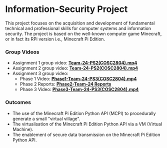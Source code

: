 # Information-Security Project

This project focuses on the acquisition and development of fundamental technical and professional skills for computer systems and information security. The project is based on the well-known computer game Minecraft, or in fact its RPi version i.e., Minecraft Pi Edition.

### Group Videos

 - Assignment 1 group video: [**Team-24-PS2(COSC2804).mp4**](https://1drv.ms/v/s!Agb0Wkm0Y_YorhgXsn1JQszgrHpM)
 - Assignment 2 group video: [**Team-24-PS2(COSC2804).mp4**](https://rmiteduaumy.sharepoint.com/:v:/g/personal/s3895606_student_rmit_edu_au/EaGpl7FRVAdItnU5zbx8G2gB9mFdmWC0U7m5xxOK9-STKQ?e=mmHE7X)
 - Assignment 3 group video: 
    - Phase 1 Video: [**Phase1-Team-24-PS3(COSC2804).mp4**](https://rmiteduau-my.sharepoint.com/:v:/g/personal/s3895606_student_rmit_edu_au/EaNztGW0fytDhpjgI9nhY80B7sr5WXcsLJYP5KKSOfeKyg?e=DvOm9H)
    - Phase 2 Reports: [**Phase2-Team-24 Reports**](https://github.com/Md-Usman1512/cyber-security/tree/main/Assignment-3-team-24-ps2-cosc2804/Phase2)
    - Phase 3 Video: [**Phase3-Team-24-PS3(COSC2804).mp4**](https://rmiteduau-my.sharepoint.com/:v:/g/personal/s3899679_student_rmit_edu_au/EQAnddYJLItCpyMIa4l0ZegBON-p3zto8oDjCPTc1e7y_Q?e=BH8T2g)

### Outcomes
 - The use of the Minecraft Pi Edition Python API (MCPI) to procedurally generate a small "virtual village".
 - The virtualisation of the Minecraft Pi Edition Python API via a VM (Virtual Machine).
 - The enablement of secure data transmission on the Minecraft Pi Edition Python API.
